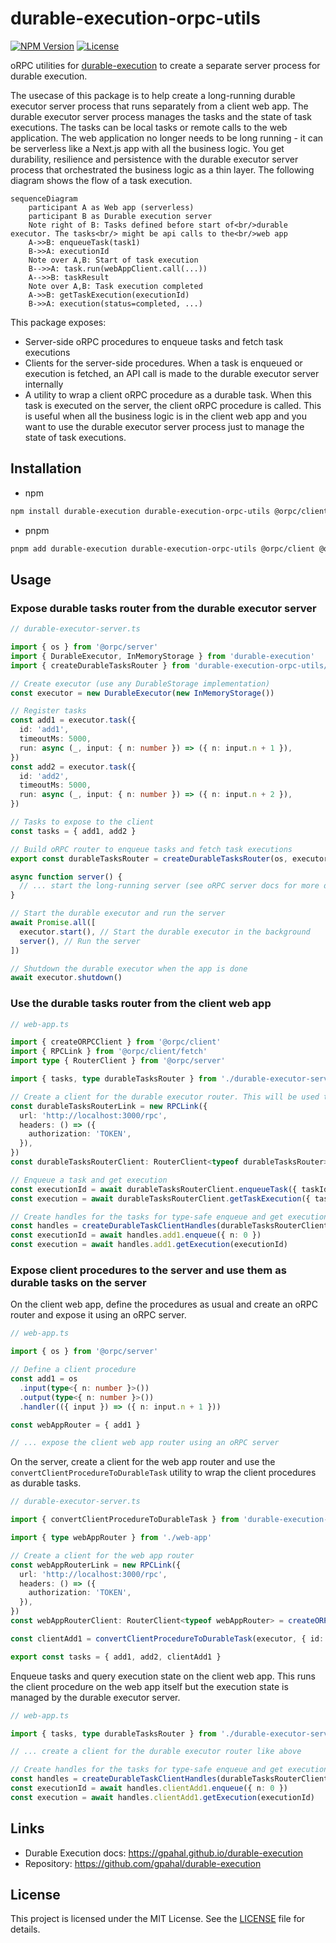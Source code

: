 # durable-execution-orpc-utils

[![NPM Version](https://img.shields.io/npm/v/durable-execution-orpc-utils)](https://www.npmjs.com/package/durable-execution-orpc-utils)
[![License](https://img.shields.io/npm/l/durable-execution-orpc-utils)](https://github.com/gpahal/durable-execution/blob/main/LICENSE)

oRPC utilities for [durable-execution](https://gpahal.github.io/durable-execution) to create a
separate server process for durable execution.

The usecase of this package is to help create a long-running durable executor server process that
runs separately from a client web app. The durable executor server process manages the tasks and
the state of task executions. The tasks can be local tasks or remote calls to the web application.
The web application no longer needs to be long running - it can be serverless like a Next.js app
with all the business logic. You get durability, resilience and persistence with the durable
executor server process that orchestrated the business logic as a thin layer. The following
diagram shows the flow of a task execution.

```mermaid
sequenceDiagram
    participant A as Web app (serverless)
    participant B as Durable execution server
    Note right of B: Tasks defined before start of<br/>durable executor. The tasks<br/> might be api calls to the<br/>web app
    A->>B: enqueueTask(task1)
    B->>A: executionId
    Note over A,B: Start of task execution
    B-->>A: task.run(webAppClient.call(...))
    A-->>B: taskResult
    Note over A,B: Task execution completed
    A->>B: getTaskExecution(executionId)
    B->>A: execution(status=completed, ...)
```

This package exposes:

- Server-side oRPC procedures to enqueue tasks and fetch task executions
- Clients for the server-side procedures. When a task is enqueued or execution is fetched, an API
  call is made to the durable executor server internally
- A utility to wrap a client oRPC procedure as a durable task. When this task is executed on the
  server, the client oRPC procedure is called. This is useful when all the business logic is in the
  client web app and you want to use the durable executor server process just to manage the state
  of task executions.

## Installation

- npm

```bash
npm install durable-execution durable-execution-orpc-utils @orpc/client @orpc/contract @orpc/server
```

- pnpm

```bash
pnpm add durable-execution durable-execution-orpc-utils @orpc/client @orpc/contract @orpc/server
```

## Usage

### Expose durable tasks router from the durable executor server

```ts
// durable-executor-server.ts

import { os } from '@orpc/server'
import { DurableExecutor, InMemoryStorage } from 'durable-execution'
import { createDurableTasksRouter } from 'durable-execution-orpc-utils/server'

// Create executor (use any DurableStorage implementation)
const executor = new DurableExecutor(new InMemoryStorage())

// Register tasks
const add1 = executor.task({
  id: 'add1',
  timeoutMs: 5000,
  run: async (_, input: { n: number }) => ({ n: input.n + 1 }),
})
const add2 = executor.task({
  id: 'add2',
  timeoutMs: 5000,
  run: async (_, input: { n: number }) => ({ n: input.n + 2 }),
})

// Tasks to expose to the client
const tasks = { add1, add2 }

// Build oRPC router to enqueue tasks and fetch task executions
export const durableTasksRouter = createDurableTasksRouter(os, executor)

async function server() {
  // ... start the long-running server (see oRPC server docs for more details)
}

// Start the durable executor and run the server
await Promise.all([
  executor.start(), // Start the durable executor in the background
  server(), // Run the server
])

// Shutdown the durable executor when the app is done
await executor.shutdown()
```

### Use the durable tasks router from the client web app

```ts
// web-app.ts

import { createORPCClient } from '@orpc/client'
import { RPCLink } from '@orpc/client/fetch'
import type { RouterClient } from '@orpc/server'

import { tasks, type durableTasksRouter } from './durable-executor-server'

// Create a client for the durable executor router. This will be used to enqueue tasks.
const durableTasksRouterLink = new RPCLink({
  url: 'http://localhost:3000/rpc',
  headers: () => ({
    authorization: 'TOKEN',
  }),
})
const durableTasksRouterClient: RouterClient<typeof durableTasksRouter> = createORPCClient(durableTasksRouterLink)

// Enqueue a task and get execution
const executionId = await durableTasksRouterClient.enqueueTask({ taskId: 'add1', input: { n: 0 } })
const execution = await durableTasksRouterClient.getTaskExecution({ taskId: 'add1', executionId })

// Create handles for the tasks for type-safe enqueue and get execution
const handles = createDurableTaskClientHandles(durableTasksRouterClient, tasks)
const executionId = await handles.add1.enqueue({ n: 0 })
const execution = await handles.add1.getExecution(executionId)
```

### Expose client procedures to the server and use them as durable tasks on the server

On the client web app, define the procedures as usual and create an oRPC router and expose it using
an oRPC server.

```ts
// web-app.ts

import { os } from '@orpc/server'

// Define a client procedure
const add1 = os
  .input(type<{ n: number }>())
  .output(type<{ n: number }>())
  .handler(({ input }) => ({ n: input.n + 1 }))

const webAppRouter = { add1 }

// ... expose the client web app router using an oRPC server
```

On the server, create a client for the web app router and use the
`convertClientProcedureToDurableTask` utility to wrap the client procedures as durable tasks.

```ts
// durable-executor-server.ts

import { convertClientProcedureToDurableTask } from 'durable-execution-orpc-utils/server'

import { type webAppRouter } from './web-app'

// Create a client for the web app router
const webAppRouterLink = new RPCLink({
  url: 'http://localhost:3000/rpc',
  headers: () => ({
    authorization: 'TOKEN',
  }),
})
const webAppRouterClient: RouterClient<typeof webAppRouter> = createORPCClient(webAppRouterLink)

const clientAdd1 = convertClientProcedureToDurableTask(executor, { id: 'add1', timeoutMs: 5000 }, webAppRouterClient.add1)

export const tasks = { add1, add2, clientAdd1 }
```

Enqueue tasks and query execution state on the client web app. This runs the client procedure on the
web app itself but the execution state is managed by the durable executor server.

```ts
// web-app.ts

import { tasks, type durableTasksRouter } from './durable-executor-server'

// ... create a client for the durable executor router like above

// Create handles for the tasks for type-safe enqueue and get execution
const handles = createDurableTaskClientHandles(durableTasksRouterClient, tasks)
const executionId = await handles.clientAdd1.enqueue({ n: 0 })
const execution = await handles.clientAdd1.getExecution(executionId)
```

## Links

- Durable Execution docs: <https://gpahal.github.io/durable-execution>
- Repository: <https://github.com/gpahal/durable-execution>

## License

This project is licensed under the MIT License. See the
[LICENSE](https://github.com/gpahal/durable-execution/blob/main/LICENSE) file for details.

